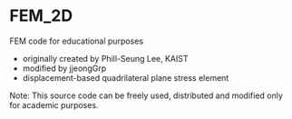 # FEM_2D 
FEM code for educational purposes 
- originally created by Phill-Seung Lee, KAIST 
- modified by jjeongGrp
- displacement-based quadrilateral plane stress element 

Note: This source code can be freely used, distributed and modified only for academic purposes. 
